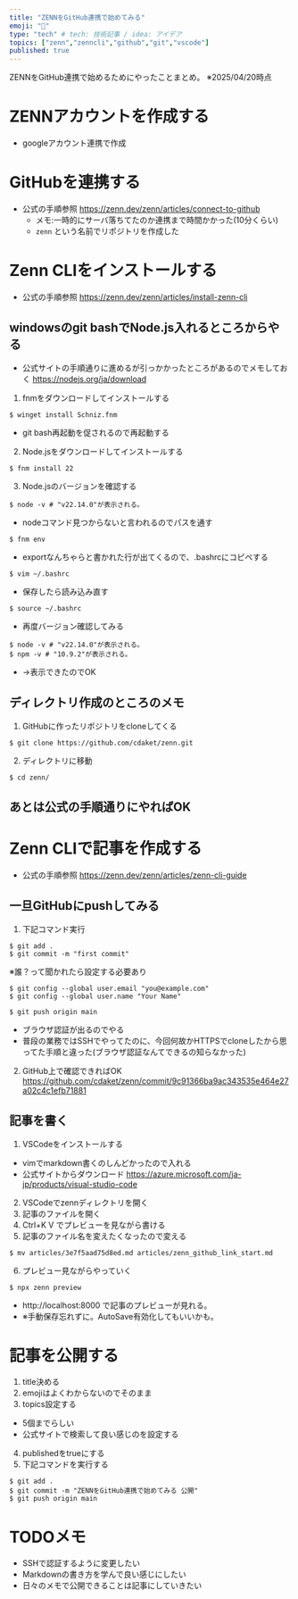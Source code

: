 ```yaml
---
title: "ZENNをGitHub連携で始めてみる"
emoji: "🤖"
type: "tech" # tech: 技術記事 / idea: アイデア
topics: ["zenn","zenncli","github","git","vscode"]
published: true
---
```


ZENNをGitHub連携で始めるためにやったことまとめ。
※2025/04/20時点

# ZENNアカウントを作成する
* googleアカウント連携で作成
# GitHubを連携する
* 公式の手順参照
https://zenn.dev/zenn/articles/connect-to-github
  * メモ:一時的にサーバ落ちてたのか連携まで時間かかった(10分くらい)
  * `zenn` という名前でリポジトリを作成した
# Zenn CLIをインストールする
* 公式の手順参照
https://zenn.dev/zenn/articles/install-zenn-cli
## windowsのgit bashでNode.js入れるところからやる
* 公式サイトの手順通りに進めるが引っかかったところがあるのでメモしておく
https://nodejs.org/ja/download
1. fnmをダウンロードしてインストールする
```
$ winget install Schniz.fnm
```
* git bash再起動を促されるので再起動する

2. Node.jsをダウンロードしてインストールする
```
$ fnm install 22
```
3. Node.jsのバージョンを確認する
```
$ node -v # "v22.14.0"が表示される。
```
* nodeコマンド見つからないと言われるのでパスを通す
```
$ fnm env
```
* exportなんちゃらと書かれた行が出てくるので、.bashrcにコピペする
```
$ vim ~/.bashrc
```
* 保存したら読み込み直す
```
$ source ~/.bashrc
```
* 再度バージョン確認してみる
```
$ node -v # "v22.14.0"が表示される。
$ npm -v # "10.9.2"が表示される。
```
* →表示できたのでOK
## ディレクトリ作成のところのメモ
1. GitHubに作ったリポジトリをcloneしてくる
```
$ git clone https://github.com/cdaket/zenn.git
```
2. ディレクトリに移動
```
$ cd zenn/
```
## あとは公式の手順通りにやればOK
# Zenn CLIで記事を作成する
* 公式の手順参照
https://zenn.dev/zenn/articles/zenn-cli-guide
## 一旦GitHubにpushしてみる
1. 下記コマンド実行
```
$ git add .
$ git commit -m "first commit"
```
※誰？って聞かれたら設定する必要あり
```
$ git config --global user.email "you@example.com"
$ git config --global user.name "Your Name"
```
```
$ git push origin main
```
  * ブラウザ認証が出るのでやる
  * 普段の業務ではSSHでやってたのに、今回何故かHTTPSでcloneしたから思ってた手順と違った(ブラウザ認証なんてできるの知らなかった)
2. GitHub上で確認できればOK
https://github.com/cdaket/zenn/commit/9c91366ba9ac343535e464e27a02c4c1efb71881
## 記事を書く
1. VSCodeをインストールする
  * vimでmarkdown書くのしんどかったので入れる
  * 公式サイトからダウンロード
  https://azure.microsoft.com/ja-jp/products/visual-studio-code
2. VSCodeでzennディレクトリを開く
3. 記事のファイルを開く
4. Ctrl+K V でプレビューを見ながら書ける
5. 記事のファイル名を変えたくなったので変える
```
$ mv articles/3e7f5aad75d8ed.md articles/zenn_github_link_start.md
```
6. プレビュー見ながらやっていく
```
$ npx zenn preview
```
  * http://localhost:8000 で記事のプレビューが見れる。
  * ※手動保存忘れずに。AutoSave有効化してもいいかも。
# 記事を公開する
1. title決める
2. emojiはよくわからないのでそのまま
3. topics設定する
  * 5個までらしい
  * 公式サイトで検索して良い感じのを設定する
4. publishedをtrueにする
5. 下記コマンドを実行する
```
$ git add .
$ git commit -m "ZENNをGitHub連携で始めてみる 公開"
$ git push origin main
```
# TODOメモ
* SSHで認証するように変更したい
* Markdownの書き方を学んで良い感じにしたい
* 日々のメモで公開できることは記事にしていきたい
